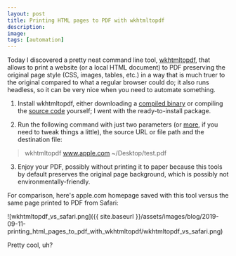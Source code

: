 ```yaml
---
layout: post
title: Printing HTML pages to PDF with wkhtmltopdf
description:
image:
tags: [automation]
---
```

Today I discovered a pretty neat command line tool, [wkhtmltopdf](https://wkhtmltopdf.org/index.html), that allows to print a website (or a local HTML document) to PDF preserving the original page style (CSS, images, tables, etc.) in a way that is much truer to the original compared to what a regular browser could do; it also runs headless, so it can be very nice when you need to automate something.

1. Install wkhtmltopdf, either downloading a [compiled binary](https://wkhtmltopdf.org/downloads.html) or compiling the [source code](https://github.com/wkhtmltopdf/wkhtmltopdf) yourself; I went with the ready-to-install package.

2. Run the following command with just two parameters (or [more](https://wkhtmltopdf.org/usage/wkhtmltopdf.txt), if you need to tweak things a little), the source URL or file path and the destination file:

> wkhtmltopdf www.apple.com ~/Desktop/test.pdf

3. Enjoy your PDF, possibly without printing it to paper because this tools by default preserves the original page background, which is possibly not environmentally-friendly.

For comparison, here's apple.com homepage saved with this tool versus the same page printed to PDF from Safari:

![wkhtmltopdf_vs_safari.png]({{ site.baseurl }}/assets/images/blog/2019-09-11-printing_html_pages_to_pdf_with_wkhtmltopdf/wkhtmltopdf_vs_safari.png)

Pretty cool, uh?